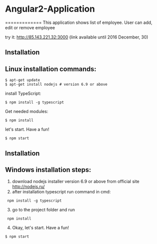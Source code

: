 # Angular2-Application
=============
This application shows list of employee. User can add, edit or remove employee


try it: http://85.143.221.32:3000
(link available until 2016 December, 30)

Installation
-----------
Linux installation commands:
---
```
$ apt-get update
$ apt-get install nodejs # version 6.9 or above 
```

install TypeScript:
```
$ npm install -g typescript
```
Get needed modules:
```
$ npm install 
```
let's start. Have a fun!
```
$ npm start
```
Installation
-----------

Windows installation steps:
---
1) download nodejs installer version 6.9 or above from official site http://nodejs.ru/
2) after installation typescript run command in cmd: 
```
 npm install -g typescript
```
3) go to the project folder and run
```
 npm install 
```
4) Okay, let's start. Have a fun!
```
$ npm start
```